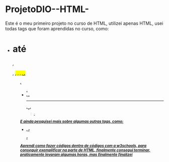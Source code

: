 # ProjetoDIO--HTML-

Este é o meu primeiro projeto no curso de HTML, utilizei apenas HTML, usei todas tags que foram aprendidas no curso, como:
- <h1> até <h6>, <p>, <mark>, <small>, <i>, <u>, <strong>, <ol>, <ul>, <li>, <a>, <hr>, <sub>, <sup>, <blockquote>;
  
E ainda pesquisei mais sobre algumas outras tags, como:
- <font>, <del>, <p>, <abbr> 
  
Aprendi como fazer códigos dentro de códigos com a w3schools, para conseguir exemplificar na parte de HTML, finalmente consegui terminar, praticamente levaram algumas horas, mas finalmente finalizei
